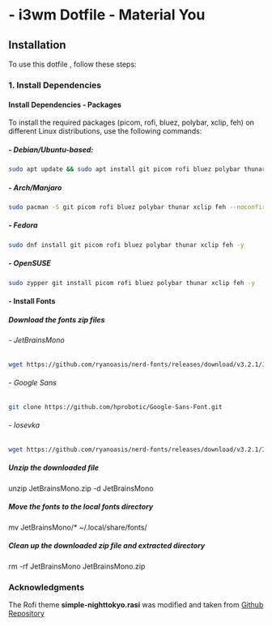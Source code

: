 # - i3wm Dotfile - Material You

## Installation

To use this dotfile , follow these steps:

### 1. Install Dependencies

#### Install Dependencies - Packages

To install the required packages (picom, rofi, bluez, polybar, xclip, feh) on different Linux distributions, use the following commands:

##### - Debian/Ubuntu-based:
```bash
sudo apt update && sudo apt install git picom rofi bluez polybar thunar xclip feh -y
```
##### - Arch/Manjaro
```bash
sudo pacman -S git picom rofi bluez polybar thunar xclip feh --noconfirm
```
##### - Fedora
```bash
sudo dnf install git picom rofi bluez polybar thunar xclip feh -y
```
##### - OpenSUSE
```bash
sudo zypper git install picom rofi bluez polybar thunar xclip feh -y
```
#### - Install Fonts
##### Download the fonts zip files
###### - JetBrainsMono
```bash
wget https://github.com/ryanoasis/nerd-fonts/releases/download/v3.2.1/JetBrainsMono.zip
```
###### - Google Sans
```bash
git clone https://github.com/hprobotic/Google-Sans-Font.git
```
###### - Iosevka
```bash
wget https://github.com/ryanoasis/nerd-fonts/releases/download/v3.2.1/Iosevka.zip
```

##### Unzip the downloaded file
unzip JetBrainsMono.zip -d JetBrainsMono

##### Move the fonts to the local fonts directory
mv JetBrainsMono/* ~/.local/share/fonts/

##### Clean up the downloaded zip file and extracted directory
rm -rf JetBrainsMono JetBrainsMono.zip

### Acknowledgments
The Rofi theme **simple-nighttokyo.rasi** was modified and taken from [Github Repository](https://github.com/newmanls/rofi-themes-collection)
